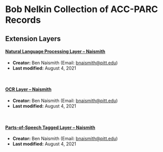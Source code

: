 # Bob Nelkin Collection of ACC-PARC Records

## Extension Layers

#### [Natural Language Processing Layer – Naismith](https://github.com/CaDatPitt/data-layers/tree/master/extension-layers/bob-nelkin-collection/natural-language-processing_naismith/)

- **Creator:** Ben Naismith (Email: [bnaismith@pitt.edu](mailto:bnaismith@pitt.edu))
- **Last modified:** August 4, 2021

<br/>

#### [OCR Layer – Naismith](https://github.com/CaDatPitt/data-layers/tree/master/extension-layers/bob-nelkin-collection/ocr_naismith/)
- **Creator:** Ben Naismith (Email: [bnaismith@pitt.edu](mailto:bnaismith@pitt.edu))
- **Last modified:** August 4, 2021

<br/>

#### [Parts-of-Speech Tagged Layer – Naismith](https://github.com/CaDatPitt/data-layers/tree/master/extension-layers/bob-nelkin-collection/pos-tagged_naismith/)

- **Creator:** Ben Naismith (Email: [bnaismith@pitt.edu](mailto:bnaismith@pitt.edu))
- **Last modified:** August 4, 2021
